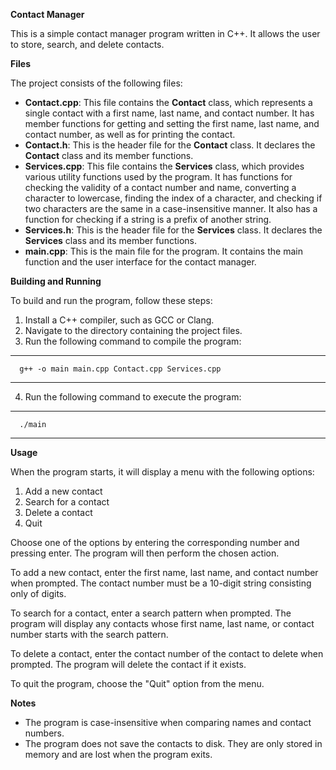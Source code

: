﻿**Contact Manager**

This is a simple contact manager program written in C++. It allows the user to store, search, and delete contacts.

**Files**

The project consists of the following files:

- **Contact.cpp**: This file contains the **Contact** class, which represents a single contact with a first name, last name, and contact number. It has member functions for getting and setting the first name, last name, and contact number, as well as for printing the contact.
- **Contact.h**: This is the header file for the **Contact** class. It declares the **Contact** class and its member functions.
- **Services.cpp**: This file contains the **Services** class, which provides various utility functions used by the program. It has functions for checking the validity of a contact number and name, converting a character to lowercase, finding the index of a character, and checking if two characters are the same in a case-insensitive manner. It also has a function for checking if a string is a prefix of another string.
- **Services.h**: This is the header file for the **Services** class. It declares the **Services** class and its member functions.
- **main.cpp**: This is the main file for the program. It contains the main function and the user interface for the contact manager.

**Building and Running**

To build and run the program, follow these steps:

1. Install a C++ compiler, such as GCC or Clang.
1. Navigate to the directory containing the project files.
1. Run the following command to compile the program:

---
      g++ -o main main.cpp Contact.cpp Services.cpp
---      

4. Run the following command to execute the program:

---

      ./main
---       

**Usage**

When the program starts, it will display a menu with the following options:

1. Add a new contact
1. Search for a contact
1. Delete a contact
1. Quit

Choose one of the options by entering the corresponding number and pressing enter. The program will then perform the chosen action.

To add a new contact, enter the first name, last name, and contact number when prompted. The contact number must be a 10-digit string consisting only of digits.

To search for a contact, enter a search pattern when prompted. The program will display any contacts whose first name, last name, or contact number starts with the search pattern.

To delete a contact, enter the contact number of the contact to delete when prompted. The program will delete the contact if it exists.

To quit the program, choose the "Quit" option from the menu.

**Notes**

- The program is case-insensitive when comparing names and contact numbers.
- The program does not save the contacts to disk. They are only stored in memory and are lost when the program exits.

